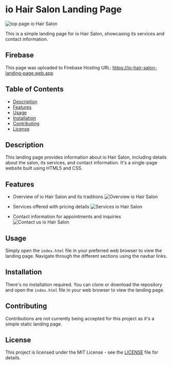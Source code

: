 # io Hair Salon Landing Page

![top page io Hair Salon](assets/TopPage_iohairsalon.png)

This is a simple landing page for io Hair Salon, showcasing its services and contact information.

## Firebase

This page was uploaded to Firebase
Hosting URL: https://io-hair-salon-landing-page.web.app

## Table of Contents

- [Description](#description)
- [Features](#features)
- [Usage](#usage)
- [Installation](#installation)
- [Contributing](#contributing)
- [License](#license)

## Description

This landing page provides information about io Hair Salon, including details about the salon, its services, and contact information. It's a single-page website built using HTML5 and CSS.

## Features

- Overview of io Hair Salon and its traditions
![Overview io Hair Salon](assets/about_iohairsalon.png)

- Services offered with pricing details
![Services io Hair Salon](assets/services_iohairsalon.png)

- Contact information for appointments and inquiries
![Contact us io Hair Salon](assets/ContactUs_iohairsalon.png)

## Usage

Simply open the `index.html` file in your preferred web browser to view the landing page. Navigate through the different sections using the navbar links.

## Installation

There's no installation required. You can clone or download the repository and open the `index.html` file in your web browser to view the landing page.

## Contributing

Contributions are not currently being accepted for this project as it's a simple static landing page.

## License

This project is licensed under the MIT License - see the [LICENSE](LICENSE) file for details.
